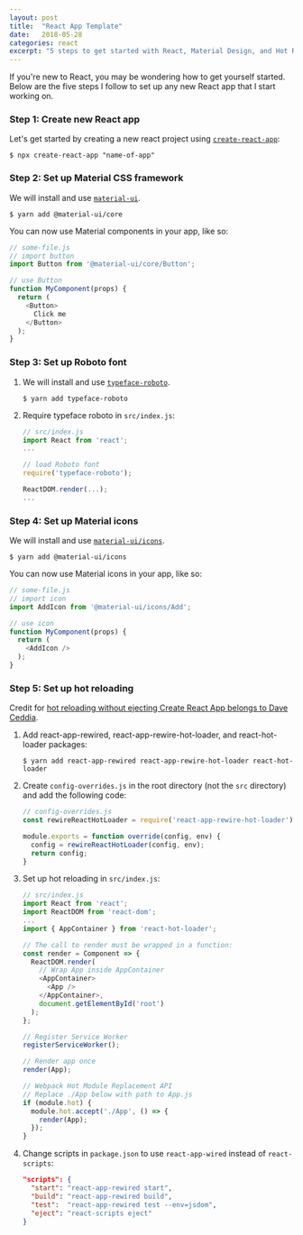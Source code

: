 ```yaml
---
layout: post
title:  "React App Template"
date:   2018-05-28
categories: react
excerpt: "5 steps to get started with React, Material Design, and Hot Reloading."
---
```


If you're new to React, you may be wondering how to get yourself started. Below
are the five steps I follow to set up any new React app that I start working on.

### Step 1: Create new React app

Let's get started by creating a new react project using [`create-react-app`](https://github.com/facebook/create-react-app):

``` shell
$ npx create-react-app "name-of-app"
```

### Step 2: Set up Material CSS framework

We will install and use [`material-ui`](https://material-ui.com/).

``` shell
$ yarn add @material-ui/core
```

You can now use Material components in your app, like so:

~~~ javascript
// some-file.js
// import button
import Button from '@material-ui/core/Button';

// use Button
function MyComponent(props) {
  return (
    <Button>
      Click me
    </Button>
  );
}
~~~

### Step 3: Set up Roboto font

1. We will install and use [`typeface-roboto`](https://github.com/KyleAMathews/typefaces/tree/master/packages/roboto).

   ``` shell
   $ yarn add typeface-roboto
   ```

2. Require typeface roboto in `src/index.js`:

   ``` javascript
   // src/index.js
   import React from 'react';
   ...

   // load Roboto font
   require('typeface-roboto');

   ReactDOM.render(...);
   ...
   ```


### Step 4: Set up Material icons

We will install and use [`material-ui/icons`](https://www.npmjs.com/package/@material-ui/icons).

``` shell
$ yarn add @material-ui/icons
```

You can now use Material icons in your app, like so:

~~~ javascript
// some-file.js
// import icon
import AddIcon from '@material-ui/icons/Add';

// use icon
function MyComponent(props) {
  return (
    <AddIcon />
  );
}
~~~


### Step 5: Set up hot reloading
Credit for [hot reloading without ejecting Create React App belongs to Dave Ceddia](https://daveceddia.com/hot-reloading-create-react-app/).

1. Add react-app-rewired, react-app-rewire-hot-loader, and react-hot-loader packages:

   ~~~ shell
   $ yarn add react-app-rewired react-app-rewire-hot-loader react-hot-loader
   ~~~

2. Create `config-overrides.js` in the root directory (not the `src` directory) and add the following code:

   ~~~ javascript
   // config-overrides.js
   const rewireReactHotLoader = require('react-app-rewire-hot-loader');

   module.exports = function override(config, env) {
     config = rewireReactHotLoader(config, env);
     return config;
   }
   ~~~

3. Set up hot reloading in `src/index.js`:

   ~~~ javascript
   // src/index.js
   import React from 'react';
   import ReactDOM from 'react-dom';
   ...
   import { AppContainer } from 'react-hot-loader';

   // The call to render must be wrapped in a function:
   const render = Component => {
     ReactDOM.render(
       // Wrap App inside AppContainer
       <AppContainer>
         <App />
       </AppContainer>,
       document.getElementById('root')
     );
   };

   // Register Service Worker
   registerServiceWorker();

   // Render app once
   render(App);

   // Webpack Hot Module Replacement API
   // Replace ./App below with path to App.js
   if (module.hot) {
     module.hot.accept('./App', () => {
       render(App);
     });
   }
   ~~~

4. Change scripts in `package.json` to use `react-app-wired` instead of `react-scripts`:

   ~~~ json
   "scripts": {
     "start": "react-app-rewired start",
     "build": "react-app-rewired build",
     "test":  "react-app-rewired test --env=jsdom",
     "eject": "react-scripts eject"
   }
   ~~~
